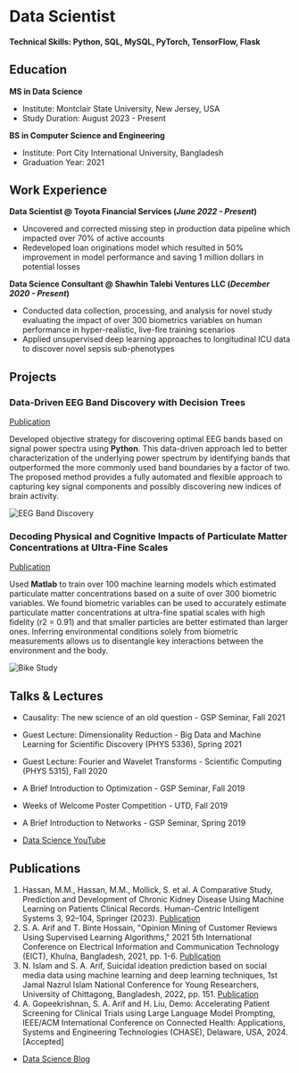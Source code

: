 # Data Scientist

#### Technical Skills: Python, SQL, MySQL, PyTorch, TensorFlow, Flask

## Education			
**MS in Data Science**
- Institute: Montclair State University, New Jersey, USA
- Study Duration: August 2023 - Present

**BS in Computer Science and Engineering**
- Institute: Port City International University, Bangladesh
- Graduation Year: 2021

## Work Experience
**Data Scientist @ Toyota Financial Services (_June 2022 - Present_)**
- Uncovered and corrected missing step in production data pipeline which impacted over 70% of active accounts
- Redeveloped loan originations model which resulted in 50% improvement in model performance and saving 1 million dollars in potential losses

**Data Science Consultant @ Shawhin Talebi Ventures LLC (_December 2020 - Present_)**
- Conducted data collection, processing, and analysis for novel study evaluating the impact of over 300 biometrics variables on human performance in hyper-realistic, live-fire training scenarios
- Applied unsupervised deep learning approaches to longitudinal ICU data to discover novel sepsis sub-phenotypes

## Projects
### Data-Driven EEG Band Discovery with Decision Trees
[Publication](https://www.mdpi.com/1424-8220/22/8/3048)

Developed objective strategy for discovering optimal EEG bands based on signal power spectra using **Python**. This data-driven approach led to better characterization of the underlying power spectrum by identifying bands that outperformed the more commonly used band boundaries by a factor of two. The proposed method provides a fully automated and flexible approach to capturing key signal components and possibly discovering new indices of brain activity.

![EEG Band Discovery](/assets/img/eeg_band_discovery.jpeg)

### Decoding Physical and Cognitive Impacts of Particulate Matter Concentrations at Ultra-Fine Scales
[Publication](https://www.mdpi.com/1424-8220/22/11/4240)

Used **Matlab** to train over 100 machine learning models which estimated particulate matter concentrations based on a suite of over 300 biometric variables. We found biometric variables can be used to accurately estimate particulate matter concentrations at ultra-fine spatial scales with high fidelity (r2 = 0.91) and that smaller particles are better estimated than larger ones. Inferring environmental conditions solely from biometric measurements allows us to disentangle key interactions between the environment and the body.

![Bike Study](/assets/img/bike_study.jpeg)

## Talks & Lectures
- Causality: The new science of an old question - GSP Seminar, Fall 2021
- Guest Lecture: Dimensionality Reduction - Big Data and Machine Learning for Scientific Discovery (PHYS 5336), Spring 2021
- Guest Lecture: Fourier and Wavelet Transforms - Scientific Computing (PHYS 5315), Fall 2020
- A Brief Introduction to Optimization - GSP Seminar, Fall 2019
- Weeks of Welcome Poster Competition - UTD, Fall 2019
- A Brief Introduction to Networks - GSP Seminar, Spring 2019

- [Data Science YouTube](https://www.youtube.com/channel/UCa9gErQ9AE5jT2DZLjXBIdA)

## Publications
1. Hassan, M.M., Hassan, M.M., Mollick, S. et al. A Comparative Study, Prediction and Development of Chronic Kidney Disease Using Machine Learning on Patients Clinical Records. Human-Centric Intelligent Systems 3, 92–104, Springer (2023). [Publication](https://doi.org/10.1007/s44230-023-00017-3)
2. S. A. Arif and T. Binte Hossain, "Opinion Mining of Customer Reviews Using Supervised Learning Algorithms," 2021 5th International Conference on Electrical Information and Communication Technology (EICT), Khulna, Bangladesh, 2021, pp. 1-6. [Publication](https://ieeexplore.ieee.org/document/9733435)
3. N. Islam and S. A. Arif, Suicidal ideation prediction based on social media data using machine learning and deep learning techniques, 1st Jamal Nazrul Islam National Conference for Young Researchers, University of Chittagong, Bangladesh, 2022, pp. 151. [Publication](https://drive.google.com/file/d/1XRwhTLfb1FNa31MbarCb6TPch-M8xAdi/view)
4. A.	Gopeekrishnan, S. A. Arif and H. Liu, Demo: Accelerating Patient Screening for Clinical Trials using Large Language Model Prompting, IEEE/ACM International Conference on Connected Health: Applications, Systems and Engineering Technologies (CHASE), Delaware, USA, 2024. [Accepted]

- [Data Science Blog](https://medium.com/@shibbir282)
